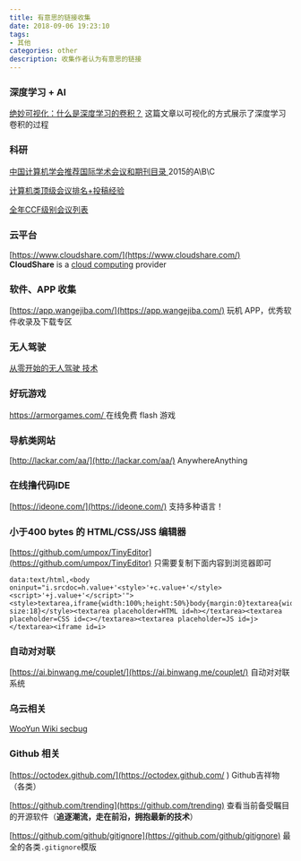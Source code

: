 ```yaml
---
title: 有意思的链接收集
date: 2018-09-06 19:23:10
tags:
- 其他
categories: other
description: 收集作者认为有意思的链接
---
```


### 深度学习 + AI

[绝妙可视化：什么是深度学习的卷积？](https://zhuanlan.zhihu.com/p/42090228)   这篇文章以可视化的方式展示了深度学习卷积的过程

### 科研

[中国计算机学会推荐国际学术会议和期刊目录 ](http://faculty.neu.edu.cn/swc/guogb/docs/ccf-2015.pdf) 2015的A\B\C

[计算机类顶级会议排名+投稿经验](https://blog.csdn.net/qian2213762498/article/details/80194940)

[全年CCF级别会议列表](https://blog.csdn.net/Touch_Dream/article/details/79330157)



### 云平台

[https://www.cloudshare.com/](https://www.cloudshare.com/)  **CloudShare** is a [cloud computing](https://en.wikipedia.org/wiki/Cloud_computing) provider 



### 软件、APP 收集

[https://app.wangejiba.com/](https://app.wangejiba.com/) 玩机 APP，优秀软件收录及下载专区



### 无人驾驶

[从零开始的无人驾驶 技术](https://juejin.im/post/5bd56932f265da0ade1d02cf)



### 好玩游戏

[https://armorgames.com/ ](https://armorgames.com/ ) 在线免费 flash 游戏

### 导航类网站

[http://lackar.com/aa/](http://lackar.com/aa/) AnywhereAnything

### 在线撸代码IDE

[https://ideone.com/](https://ideone.com/) 支持多种语言！

### 小于400 bytes 的 HTML/CSS/JSS 编辑器

[https://github.com/umpox/TinyEditor](https://github.com/umpox/TinyEditor) 只需要复制下面内容到浏览器即可

```
data:text/html,<body oninput="i.srcdoc=h.value+'<style>'+c.value+'</style><script>'+j.value+'</script>'"><style>textarea,iframe{width:100%;height:50%}body{margin:0}textarea{width:33.33%;font-size:18}</style><textarea placeholder=HTML id=h></textarea><textarea placeholder=CSS id=c></textarea><textarea placeholder=JS id=j></textarea><iframe id=i>
```

### 自动对对联

[https://ai.binwang.me/couplet/](https://ai.binwang.me/couplet/)  自动对对联系统   

### 乌云相关

[WooYun Wiki secbug](http://wiki.secbug.net)

### Github 相关

[https://octodex.github.com/](https://octodex.github.com/ )  Github吉祥物（各类）

[https://github.com/trending](https://github.com/trending) 查看当前备受瞩目的开源软件（**追逐潮流，走在前沿，拥抱最新的技术**） 

[https://github.com/github/gitignore](https://github.com/github/gitignore)  最全的各类`.gitignore`模版 
